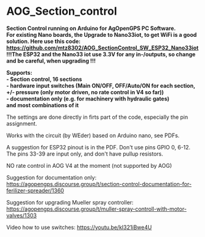 # AOG_Section_control

<b>Section Control running on Arduino for AgOpenGPS PC Software.<br>
For existing Nano boards, the Upgrade to Nano33iot, to get WiFi is a good solution. Here use this code: https://github.com/mtz8302/AOG_SectionControl_SW_ESP32_Nano33iot
 <b>!!!The ESP32 and the Nano33 iot use 3.3V for any in-/outputs, so change and be careful, when upgrading !!!</b> 
 
 
Supports: <br>- Section control, 16 sections
          <br>- hardware input switches (Main ON/OFF, OFF/Auto/ON for each section, +/- pressure (only motor driven, no rate control in V4 so far))
          <br>- documentation only (e.g. for machinery with hydraulic gates)
   <br>and most combinations of it</b>

The settings are done directly in firts part of the code, especially the pin assignment.

Works with the circuit (by WEder) based on Arduino nano, see PDFs.

A suggestion for ESP32 pinout is in the PDF. Don't use pins GPIO 0, 6-12. The pins 33-39 are input only, and don't have pullup resistors.

NO rate control in AOG V4 at the moment (not supported by AOG)

Suggestion for documentation only: https://agopengps.discourse.group/t/section-control-documentation-for-ferilizer-spreader/1360

Suggestion for upgrading Mueller spray controller: https://agopengps.discourse.group/t/muller-spray-controll-with-motor-valves/1303

Video how to use switches: https://youtu.be/kI321iBwe4U
